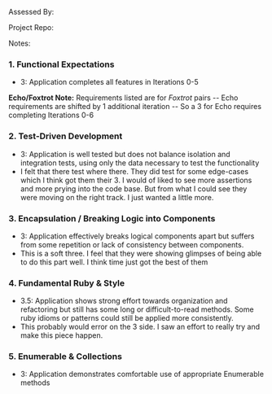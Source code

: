 Assessed By:

Project Repo:

Notes:

### 1. Functional Expectations

* 3: Application completes all features in Iterations 0-5


**Echo/Foxtrot Note:** Requirements listed are for *Foxtrot* pairs -- Echo requirements are shifted by 1 additional iteration -- So a 3 for Echo requires completing Iterations 0-6

### 2. Test-Driven Development

* 3: Application is well tested but does not balance isolation and integration tests, using only the data necessary to test the functionality
* I felt that there test where there. They did test for some edge-cases which I think got them their 3. I would of liked to see more assertions and more prying into the code base. But from what I could see they were moving on the right track. I just wanted a little more. 

### 3. Encapsulation / Breaking Logic into Components

* 3: Application effectively breaks logical components apart but suffers from some repetition or lack of consistency between components.
*  This is a soft three. I feel that they were showing glimpses of being able to do this part well. I think time just got the best of them


### 4. Fundamental Ruby & Style

* 3.5:  Application shows strong effort towards organization and refactoring but still has some long or difficult-to-read methods. Some ruby idioms or patterns could still be applied more consistently.
*  This probably would error on the 3 side. I saw an effort to really try and make this piece happen.


### 5. Enumerable & Collections

* 3: Application demonstrates comfortable use of appropriate Enumerable methods
  


